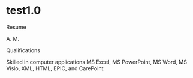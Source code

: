 # test1.0
Resume
<p>A. M.
<p>Qualifications
<p>Skilled in computer applications MS Excel, MS PowerPoint, MS Word, MS Visio, XML, HTML, EPIC, and CarePoint
